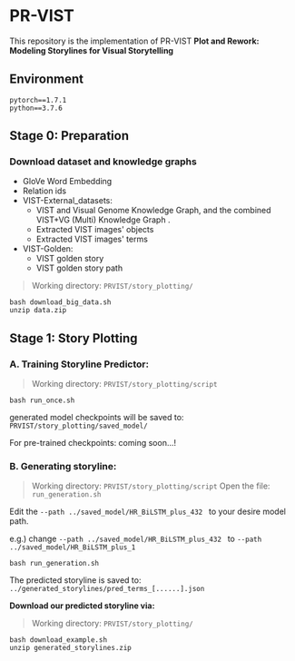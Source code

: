 # PR-VIST
This repository is the implementation of PR-VIST
**Plot and Rework: Modeling Storylines for Visual Storytelling**

## Environment
```
pytorch==1.7.1
python==3.7.6
```

## Stage 0: Preparation
### Download dataset and knowledge graphs
* GloVe Word Embedding
* Relation ids
* VIST-External_datasets: 
  * VIST and Visual Genome Knowledge Graph, and the combined VIST+VG (Multi) Knowledge Graph .
  * Extracted VIST images' objects
  * Extracted VIST images' terms
* VIST-Golden:
  * VIST golden story
  * VIST golden story path

> Working directory: `PRVIST/story_plotting/`
```bash=
bash download_big_data.sh
unzip data.zip
```
## Stage 1: Story Plotting
### A. Training Storyline Predictor: 
> Working directory: `PRVIST/story_plotting/script`
```bash=
bash run_once.sh
```
generated model checkpoints will be saved to: `PRVIST/story_plotting/saved_model/`

For pre-trained checkpoints: coming soon...!

### B. Generating storyline:
> Working directory: `PRVIST/story_plotting/script`
Open the file: `run_generation.sh`

Edit the `--path ../saved_model/HR_BiLSTM_plus_432 ` to your desire model path. 

e.g.) change `--path ../saved_model/HR_BiLSTM_plus_432 ` to `--path  ../saved_model/HR_BiLSTM_plus_1`

```bash=
bash run_generation.sh
```

The predicted storyline is saved to: `../generated_storylines/pred_terms_[......].json`

**Download our predicted storyline via:**
> Working directory: `PRVIST/story_plotting/`
```bash=
bash download_example.sh
unzip generated_storylines.zip
```
